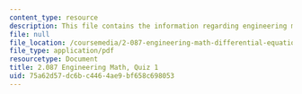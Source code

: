 ```yaml
---
content_type: resource
description: This file contains the information regarding engineering math, quiz 1.
file: null
file_location: /coursemedia/2-087-engineering-math-differential-equations-and-linear-algebra-fall-2014/75a62d57dc6bc4464ae9bf658c698053_MIT2_087F14_Quiz_1_v6.pdf
file_type: application/pdf
resourcetype: Document
title: 2.087 Engineering Math, Quiz 1
uid: 75a62d57-dc6b-c446-4ae9-bf658c698053
---
```

